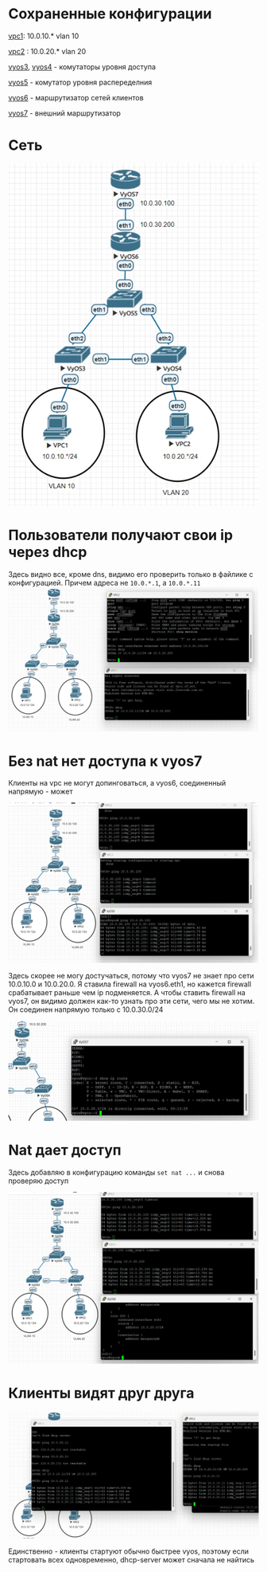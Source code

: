 # Сохраненные конфигурации

[vpc1](vpc1): 10.0.10.* vlan 10

[vpc2](vpc2) : 10.0.20.* vlan 20

[vyos3](vyos3), [vyos4](vyos4) - комутаторы уровня доступа

[vyos5](vyos5) - комутатор уровня распеределния

[vyos6](vyos6) - маршрутизатор сетей клиентов

[vyos7](vyos7) - внешний маршрутизатор

# Сеть
![](img/scheme.jpg)

# Пользователи получают свои ip через dhcp

Здесь видно все, кроме dns, видимо его проверить только в файлике с конфигурацией. Причем адреса не `10.0.*.1`, а `10.0.*.11`
![](img/dhcp_work.jpg)

# Без nat нет доступа к vyos7

Клиенты на vpc не могут допинговаться, а vyos6, соединенный напрямую - может

![](img/block_top_vyos.jpg)

Здесь скорее не могу достучаться, потому что vyos7 не знает про сети 10.0.10.0 и 10.0.20.0. Я ставила firewall на vyos6.eth1, но кажется firewall срабатывает раньше чем ip подменяется. А чтобы ставить firewall на vyos7, он видимо должен как-то узнать про эти сети, чего мы не хотим. Он соединен напрямую только с 10.0.30.0/24

![](img/top_cant_see.jpg)

# Nat дает доступ
Здесь добавляю в конфигурацию команды `set nat ...` и снова проверяю доступ

![](img/nat_access.jpg)

# Клиенты видят друг друга

![](img/client_knows.jpg)

Единственно - клиенты стартуют обычно быстрее vyos, поэтому если стартовать всех одновременно, dhcp-server может сначала не найтись